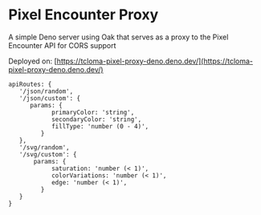 # Pixel Encounter Proxy

A simple Deno server using Oak that serves as a proxy to the Pixel Encounter API for CORS support

Deployed on:
[https://tcloma-pixel-proxy-deno.deno.dev/](https://tcloma-pixel-proxy-deno.deno.dev/)

```JS
apiRoutes: {
   '/json/random',
   '/json/custom': {
      params: {
            primaryColor: 'string',
            secondaryColor: 'string',
            fillType: 'number (0 - 4)',
         }
   },
   '/svg/random',
   '/svg/custom': {
       params: {
            saturation: 'number (< 1)',
            colorVariations: 'number (< 1)',
            edge: 'number (< 1)',
         }
   }
}
```
